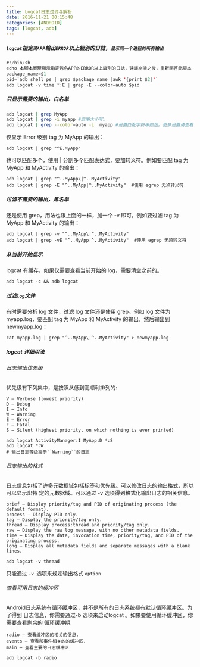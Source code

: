 ```yaml
---
title: Logcat日志过滤与解析
date: 2016-11-21 00:15:48
categories: [ANDROID]
tags: [logcat, adb]
---
```


##### ``logcat``指定``某APP``輸出``ERROR``以上級別的日誌，``显示同一个进程的所有输出``
```java
#!/bin/sh  
echo 本腳本實現顯示指定包名APP的ERROR以上級別的日誌，建議崩潰之後，重新開啓此腳本  
package_name=$1  
pid=`adb shell ps | grep $package_name |awk '{print $2}'`  
adb logcat -v time *:E | grep -E --color=auto $pid  
```

<!--more-->

##### 只显示需要的输出，白名单
``` bash
adb logcat | grep MyApp
adb logcat | grep -i myapp #忽略大小写。
adb logcat | grep --color=auto -i  myapp #设置匹配字符串颜色。更多设置请查看 grep 帮助。
```
仅显示 Error 级别 tag 为 MyApp 的输出：
```
adb logcat | grep "^E.MyApp"
```
也可以匹配多个，使用 | 分割多个匹配表达式，要加转义符。例如要匹配 tag 为 MyApp 和 MyActivity 的输出：
```
adb logcat | grep "^..MyApp\|^..MyActivity"
adb logcat | grep -E "^..MyApp|^..MyActivity"  #使用 egrep 无须转义符
```

##### 过滤不需要的输出，黑名单
还是使用 grep，用法也跟上面的一样，加一个 -v 即可。例如要过滤 tag 为 MyApp 和 MyActivity 的输出：
```
adb logcat | grep -v "^..MyApp\|^..MyActivity"
adb logcat | grep -vE "^..MyApp|^..MyActivity"  #使用 egrep 无须转义符
```

##### 从当前开始显示
logcat 有缓存，如果仅需要查看当前开始的 log，需要清空之前的。
```
adb logcat -c && adb logcat
```

##### 过滤``log``文件
有时需要分析 log 文件，过滤 log 文件还是使用 grep。例如 log 文件为 myapp.log，要匹配 tag 为 MyApp 和 MyActivity 的输出，然后输出到 newmyapp.log：
```
cat myapp.log | grep "^..MyApp\|^..MyActivity" > newmyapp.log
```

##### logcat 详细用法
###### 日志输出优先级
优先级有下列集中，是按照从低到高顺利排列的:
```
V — Verbose (lowest priority)
D — Debug
I — Info
W — Warning
E — Error
F — Fatal
S — Silent (highest priority, on which nothing is ever printed)
```
```
adb logcat ActivityManager:I MyApp:D *:S
adb logcat *:W                                                                  # 输出日志等级高于``Warning``的日志
```
###### 日志输出的格式
日志信息包括了许多元数据域包括标签和优先级。可以修改日志的输出格式，所以可以显示出特 定的元数据域。可以通过 -v 选项得到格式化输出日志的相关信息。
```
brief — Display priority/tag and PID of originating process (the default format).
process — Display PID only.
tag — Display the priority/tag only.
thread — Display process:thread and priority/tag only.
raw — Display the raw log message, with no other metadata fields.
time — Display the date, invocation time, priority/tag, and PID of the originating process.
long — Display all metadata fields and separate messages with a blank lines.
```
```
adb logcat -v thread
```
只能通过 ``-v ``选项来规定输出格式 ``option``
###### 查看可用日志的缓冲区
Android日志系统有循环缓冲区，并不是所有的日志系统都有默认循环缓冲区。为了得到 日志信息，你需要通过-b 选项来启动logcat 。如果要使用循环缓冲区，你需要查看剩余的 循环缓冲期:
```
radio — 查看缓冲区的相关的信息.
events — 查看和事件相关的的缓冲区.
main — 查看主要的日志缓冲区
```
```
adb logcat -b radio
```
